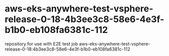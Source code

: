 # aws-eks-anywhere-test-vsphere-release-0-18-4b3ee3c8-58e6-4e3f-b1b0-eb108fa6381c-112
repository for use with E2E test job aws-eks-anywhere-test-vsphere-release-0-18:4b3ee3c8-58e6-4e3f-b1b0-eb108fa6381c-112
